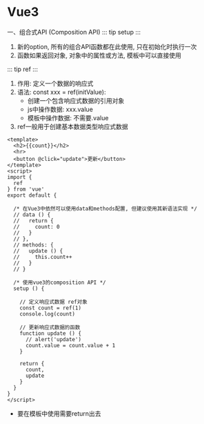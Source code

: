# Vue3
一、组合式API (Composition API)
::: tip setup
:::
1. 新的option, 所有的组合API函数都在此使用, 只在初始化时执行一次
2. 函数如果返回对象, 对象中的属性或方法, 模板中可以直接使用


::: tip ref
:::
1. 作用: 定义一个数据的响应式
2. 语法: const xxx = ref(initValue):
   + 创建一个包含响应式数据的引用对象
   + js中操作数据: xxx.value
   + 模板中操作数据: 不需要.value
3. ref一般用于创建基本数据类型响应式数据
```vue
<template>
  <h2>{{count}}</h2>
  <hr>
  <button @click="update">更新</button>
</template>
<script>
import {
  ref
} from 'vue'
export default {

  /* 在Vue3中依然可以使用data和methods配置, 但建议使用其新语法实现 */
  // data () {
  //   return {
  //     count: 0
  //   }
  // },
  // methods: {
  //   update () {
  //     this.count++
  //   }
  // }

  /* 使用vue3的composition API */
  setup () {

    // 定义响应式数据 ref对象
    const count = ref(1)
    console.log(count)

    // 更新响应式数据的函数
    function update () {
      // alert('update')
      count.value = count.value + 1
    }

    return {
      count,
      update
    }
  }
}
</script>
```
* 要在模板中使用需要return出去
